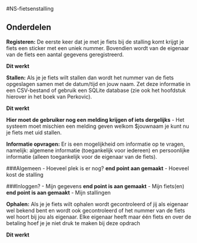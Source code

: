 #NS-fietsenstalling

## Onderdelen
**Registeren:** De eerste keer dat je met je fiets bij de stalling komt krijgt je fiets een sticker met een
uniek nummer. Bovendien wordt van de eigenaar van de fiets een aantal gegevens geregistreerd.

**Dit werkt**

**Stallen:** Als je je fiets wilt stallen dan wordt het nummer van de fiets opgeslagen samen met de
datum/tijd en jouw naam. Zet deze informatie in een CSV-bestand of gebruik een SQLite database
(zie ook het hoofdstuk hierover in het boek van Perkovic).

**Dit werkt**

**Hier moet de gebruiker nog een melding krijgen of iets dergelijks**
    - Het systeem moet mischien een melding geven welkom $jouwnaam je kunt nu je fiets met uid stallen.

**Informatie opvragen:** Er is een mogelijkheid om informatie op te vragen, namelijk: algemene
informatie (toegankelijk voor iedereen) en persoonlijke informatie (alleen toegankelijk voor de
eigenaar van de fiets).

###Algemeen
    - Hoeveel plek is er nog? **end point aan gemaakt**
    - Hoeveel kost de stalling

###Inloggen?
    - Mijn gegevens **end point is aan gemaakt**
    - Mijn fiets(en) **end point is aan gemaakt**
    - Mijn stallingen

**Ophalen:** Als je je fiets wilt ophalen wordt gecontroleerd of jij als eigenaar wel bekend bent en
wordt ook gecontroleerd of het nummer van de fiets wel hoort bij jou als eigenaar. Elke eigenaar
heeft maar één fiets en over de betaling hoef je je niet druk te maken bij deze opdrach

**Dit werkt**
